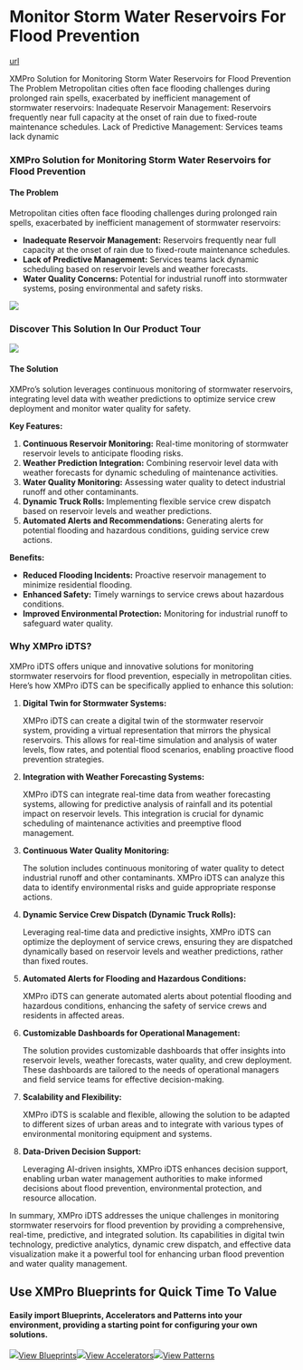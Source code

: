 # Monitor Storm Water Reservoirs For Flood Prevention

[url](https://xmpro.com/solutions-library/use-cases,water-utilities/monitor-storm-water-reservoirs-for-flood-prevention/)

XMPro Solution for Monitoring Storm Water Reservoirs for Flood Prevention The Problem Metropolitan cities often face flooding challenges during prolonged rain spells, exacerbated by inefficient management of stormwater reservoirs: Inadequate Reservoir Management: Reservoirs frequently near full capacity at the onset of rain due to fixed-route maintenance schedules. Lack of Predictive Management: Services teams lack dynamic

### XMPro Solution for Monitoring Storm Water Reservoirs for Flood Prevention

#### The Problem

Metropolitan cities often face flooding challenges during prolonged rain spells, exacerbated by inefficient management of stormwater reservoirs:

* **Inadequate Reservoir Management:** Reservoirs frequently near full capacity at the onset of rain due to fixed-route maintenance schedules.
* **Lack of Predictive Management:** Services teams lack dynamic scheduling based on reservoir levels and weather forecasts.
* **Water Quality Concerns:** Potential for industrial runoff into stormwater systems, posing environmental and safety risks.

![](https://xmpro.com/wp-content/uploads/2020/04/9.jpg)

### Discover This Solution In Our Product Tour&#x20;

![](https://xmpro.com/wp-content/uploads/2022/08/Dici-Water-Utilities-Screenshot.png)

#### The Solution

XMPro’s solution leverages continuous monitoring of stormwater reservoirs, integrating level data with weather predictions to optimize service crew deployment and monitor water quality for safety.

**Key Features:**

1. **Continuous Reservoir Monitoring:** Real-time monitoring of stormwater reservoir levels to anticipate flooding risks.
2. **Weather Prediction Integration:** Combining reservoir level data with weather forecasts for dynamic scheduling of maintenance activities.
3. **Water Quality Monitoring:** Assessing water quality to detect industrial runoff and other contaminants.
4. **Dynamic Truck Rolls:** Implementing flexible service crew dispatch based on reservoir levels and weather predictions.
5. **Automated Alerts and Recommendations:** Generating alerts for potential flooding and hazardous conditions, guiding service crew actions.

**Benefits:**

* **Reduced Flooding Incidents:** Proactive reservoir management to minimize residential flooding.
* **Enhanced Safety:** Timely warnings to service crews about hazardous conditions.
* **Improved Environmental Protection:** Monitoring for industrial runoff to safeguard water quality.

### Why XMPro iDTS?

&#x20;

XMPro iDTS offers unique and innovative solutions for monitoring stormwater reservoirs for flood prevention, especially in metropolitan cities. Here’s how XMPro iDTS can be specifically applied to enhance this solution:

1.  **Digital Twin for Stormwater Systems:**

    XMPro iDTS can create a digital twin of the stormwater reservoir system, providing a virtual representation that mirrors the physical reservoirs. This allows for real-time simulation and analysis of water levels, flow rates, and potential flood scenarios, enabling proactive flood prevention strategies.
2.  **Integration with Weather Forecasting Systems:**

    XMPro iDTS can integrate real-time data from weather forecasting systems, allowing for predictive analysis of rainfall and its potential impact on reservoir levels. This integration is crucial for dynamic scheduling of maintenance activities and preemptive flood management.
3.  **Continuous Water Quality Monitoring:**

    The solution includes continuous monitoring of water quality to detect industrial runoff and other contaminants. XMPro iDTS can analyze this data to identify environmental risks and guide appropriate response actions.
4.  **Dynamic Service Crew Dispatch (Dynamic Truck Rolls):**

    Leveraging real-time data and predictive insights, XMPro iDTS can optimize the deployment of service crews, ensuring they are dispatched dynamically based on reservoir levels and weather predictions, rather than fixed routes.
5.  **Automated Alerts for Flooding and Hazardous Conditions:**

    XMPro iDTS can generate automated alerts about potential flooding and hazardous conditions, enhancing the safety of service crews and residents in affected areas.
6.  **Customizable Dashboards for Operational Management:**

    The solution provides customizable dashboards that offer insights into reservoir levels, weather forecasts, water quality, and crew deployment. These dashboards are tailored to the needs of operational managers and field service teams for effective decision-making.
7.  **Scalability and Flexibility:**

    XMPro iDTS is scalable and flexible, allowing the solution to be adapted to different sizes of urban areas and to integrate with various types of environmental monitoring equipment and systems.
8.  **Data-Driven Decision Support:**

    Leveraging AI-driven insights, XMPro iDTS enhances decision support, enabling urban water management authorities to make informed decisions about flood prevention, environmental protection, and resource allocation.

In summary, XMPro iDTS addresses the unique challenges in monitoring stormwater reservoirs for flood prevention by providing a comprehensive, real-time, predictive, and integrated solution. Its capabilities in digital twin technology, predictive analytics, dynamic crew dispatch, and effective data visualization make it a powerful tool for enhancing urban flood prevention and water quality management.

## **Use XMPro Blueprints for Quick Time To Value​**

#### Easily import Blueprints, Accelerators and Patterns into your environment, providing a starting point for configuring your own solutions.

[![](https://xmpro.com/wp-content/uploads/2023/10/BPA-Icons\_Blueprints\_Light\_withBG@2x.png)](https://xmpro.github.io/Blueprints-Accelerators-Patterns/blueprints/)[View Blueprints](https://xmpro.github.io/Blueprints-Accelerators-Patterns/blueprints/)[![](https://xmpro.com/wp-content/uploads/2023/10/BPA-Icons\_Accelerators\_Light\_withBG@2x.png)](https://xmpro.github.io/Blueprints-Accelerators-Patterns/accelerators/)[View Accelerators](https://xmpro.github.io/Blueprints-Accelerators-Patterns/accelerators/)[![](https://xmpro.com/wp-content/uploads/2023/10/BPA-Icons\_Patterns\_Light\_withBG@2x.png)](https://xmpro.github.io/Blueprints-Accelerators-Patterns/patterns/)[View Patterns](https://xmpro.github.io/Blueprints-Accelerators-Patterns/patterns/)
